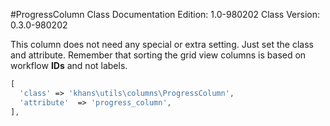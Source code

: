 #ProgressColumn Class
Documentation Edition: 1.0-980202
Class Version: 0.3.0-980202

This column does not need any special or extra setting. Just set the class and attribute.
Remember that sorting the grid view columns is based on workflow **IDs** and not labels.

  ```php
 [
    'class' => 'khans\utils\columns\ProgressColumn',
    'attribute'  => 'progress_column',
 ],
  ```